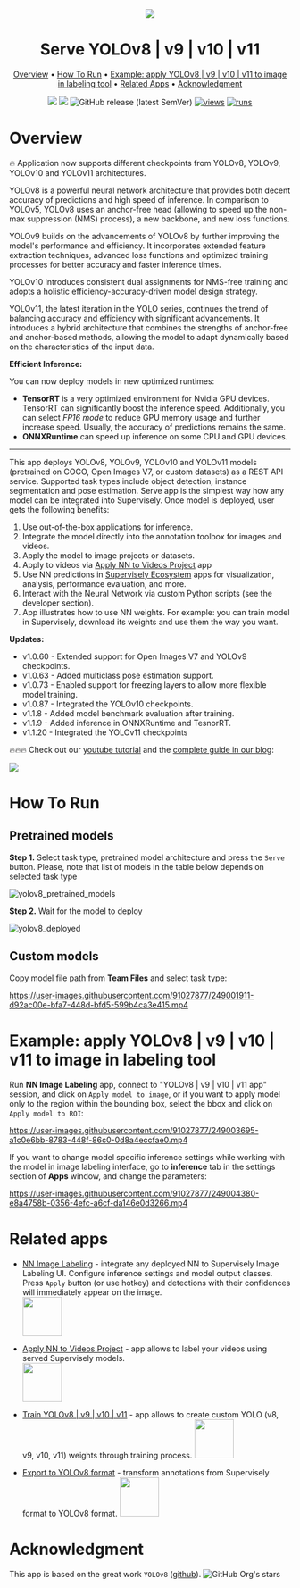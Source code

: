 
<div align="center" markdown>
<img src="https://github.com/user-attachments/assets/8d234078-7d17-4c55-8c53-5534297e1e8c"/>  

# Serve YOLOv8 | v9 | v10 | v11

<p align="center">
  <a href="#Overview">Overview</a> •
  <a href="#How-To-Run">How To Run</a> •
  <a href="#example-apply-yolov8--v9--v10--v11-to-image-in-labeling-tool">Example: apply YOLOv8 | v9 | v10 | v11 to image in labeling tool</a> •
  <a href="#Related-apps">Related Apps</a> •
  <a href="#Acknowledgment">Acknowledgment</a>
</p>

[![](https://img.shields.io/badge/supervisely-ecosystem-brightgreen)](../../../../supervisely-ecosystem/yolov8/serve)
[![](https://img.shields.io/badge/slack-chat-green.svg?logo=slack)](https://supervisely.com/slack)
![GitHub release (latest SemVer)](https://img.shields.io/github/v/release/supervisely-ecosystem/yolov8)
[![views](https://app.supervisely.com/img/badges/views/supervisely-ecosystem/yolov8/serve.png)](https://supervisely.com)
[![runs](https://app.supervisely.com/img/badges/runs/supervisely-ecosystem/yolov8/serve.png)](https://supervisely.com)

</div>

# Overview

🔥 Application now supports different checkpoints from YOLOv8, YOLOv9, YOLOv10 and YOLOv11 architectures.

YOLOv8 is a powerful neural network architecture that provides both decent accuracy of predictions and high speed of inference. In comparison to YOLOv5, YOLOv8 uses an anchor-free head (allowing to speed up the non-max suppression (NMS) process), a new backbone, and new loss functions.

YOLOv9 builds on the advancements of YOLOv8 by further improving the model's performance and efficiency. It incorporates extended feature extraction techniques, advanced loss functions and optimized training processes for better accuracy and faster inference times.

YOLOv10 introduces consistent dual assignments for NMS-free training and adopts a holistic efficiency-accuracy-driven model design strategy.

YOLOv11, the latest iteration in the YOLO series, continues the trend of balancing accuracy and efficiency with significant advancements. It introduces a hybrid architecture that combines the strengths of anchor-free and anchor-based methods, allowing the model to adapt dynamically based on the characteristics of the input data.

**Efficient Inference:**

You can now deploy models in new optimized runtimes:
- **TensorRT** is a very optimized environment for Nvidia GPU devices. TensorRT can significantly boost the inference speed. Additionally, you can select *FP16 mode* to reduce GPU memory usage and further increase speed. Usually, the accuracy of predictions remains the same.
- **ONNXRuntime** can speed up inference on some CPU and GPU devices.

----

This app deploys YOLOv8, YOLOv9, YOLOv10 and YOLOv11 models (pretrained on COCO, Open Images V7, or custom datasets) as a REST API service. Supported task types include object detection, instance segmentation and pose estimation. Serve app is the simplest way how any model can be integrated into Supervisely. Once model is deployed, user gets the following benefits:

1. Use out-of-the-box applications for inference.
2. Integrate the model directly into the annotation toolbox for images and videos.
3. Apply the model to image projects or datasets.
4. Apply to videos via [Apply NN to Videos Project](../../../../supervisely-ecosystem/apply-nn-to-videos-project) app
5. Use NN predictions in [Supervisely Ecosystem](https://ecosystem.supervisely.com/) apps for visualization, analysis, performance evaluation, and more.
6. Interact with the Neural Network via custom Python scripts (see the developer section).
7. App illustrates how to use NN weights. For example: you can train model in Supervisely, download its weights and use them the way you want.

**Updates:**

- v1.0.60 - Extended support for Open Images V7 and YOLOv9 checkpoints.
- v1.0.63 - Added multiclass pose estimation support.
- v1.0.73 - Enabled support for freezing layers to allow more flexible model training.
- v1.0.87 - Integrated the YOLOv10 checkpoints.
- v1.1.8  - Added model benchmark evaluation after training.
- v1.1.9  - Added inference in ONNXRuntime and TesnorRT.
- v1.1.20 - Integrated the YOLOv11 checkpoints

🔥🔥🔥 Check out our [youtube tutorial](https://youtu.be/Rsr8xWJ6s9I) and the [complete guide in our blog](https://supervisely.com/blog/train-yolov8-on-custom-data-no-code/):   

<a href="https://youtu.be/Rsr8xWJ6s9I" target="_blank"><img src="https://github.com/supervisely-ecosystem/yolov8/assets/12828725/beb89aaf-94cb-4044-84f1-33f2f17bbe7e"/></a>

# How To Run

## Pretrained models

**Step 1.** Select task type, pretrained model architecture and press the `Serve` button. Please, note that list of models in the table below depends on selected task type

![yolov8_pretrained_models](https://user-images.githubusercontent.com/91027877/249001243-2a15502d-8fb6-4059-afac-808ad938dd61.png)

**Step 2.** Wait for the model to deploy

![yolov8_deployed](https://user-images.githubusercontent.com/91027877/249001614-da175901-2667-4d4c-a8dd-5b0d94c4919b.png)

## Custom models

Copy model file path from **Team Files** and select task type:

https://user-images.githubusercontent.com/91027877/249001911-d92ac00e-bfa7-448d-bfd5-599b4ca3e415.mp4

# Example: apply YOLOv8 | v9 | v10 | v11 to image in labeling tool

Run **NN Image Labeling** app, connect to "YOLOv8 | v9 | v10 | v11 app" session, and click on `Apply model to image`, or if you want to apply model only to the region within the bounding box, select the bbox and click on `Apply model to ROI`:

https://user-images.githubusercontent.com/91027877/249003695-a1c0e6bb-8783-448f-86c0-0d8a4eccfae0.mp4

If you want to change model specific inference settings while working with the model in image labeling interface, go to **inference** tab in the settings section of **Apps** window, and change the parameters:

https://user-images.githubusercontent.com/91027877/249004380-e8a4758b-0356-4efc-a6cf-da146e0d3266.mp4

# Related apps

- [NN Image Labeling](../../../../supervisely-ecosystem/supervisely-ecosystem%252Fnn-image-labeling%252Fannotation-tool) - integrate any deployed NN to Supervisely Image Labeling UI. Configure inference settings and model output classes. Press `Apply` button (or use hotkey) and detections with their confidences will immediately appear on the image.   
    <img data-key="sly-module-link" data-module-slug="supervisely-ecosystem/nn-image-labeling/annotation-tool" src="https://i.imgur.com/hYEucNt.png" height="70px" margin-bottom="20px"/>

- [Apply NN to Videos Project](../../../../supervisely-ecosystem/apply-nn-to-videos-project) - app allows to label your videos using served Supervisely models.  
  <img data-key="sly-module-link" data-module-slug="supervisely-ecosystem/apply-nn-to-videos-project" src="https://imgur.com/LDo8K1A.png" height="70px" margin-bottom="20px" />

- [Train YOLOv8 | v9 | v10 | v11](../../../../supervisely-ecosystem/yolov8/train) - app allows to create custom YOLO (v8, v9, v10, v11) weights through training process.
    <img data-key="sly-module-link" data-module-slug="supervisely-ecosystem/yolov8/train" src="https://github.com/supervisely-ecosystem/yolov8/assets/115161827/82348f9a-38fc-4736-885c-d6786e37a218" height="70px" margin-bottom="20px"/>

- [Export to YOLOv8 format](../../../../supervisely-ecosystem/export-to-yolov8) - transform annotations from Supervisely format to YOLOv8 format.
    <img data-key="sly-module-link" data-module-slug="supervisely-ecosystem/export-to-yolov8" src="https://github.com/supervisely-ecosystem/yolov8/assets/115161827/01d6658f-11c3-40a3-8ff5-100a27fa1480" height="70px" margin-bottom="20px"/>
    
# Acknowledgment

This app is based on the great work `YOLOv8` ([github](https://github.com/ultralytics/ultralytics)). ![GitHub Org's stars](https://img.shields.io/github/stars/ultralytics/ultralytics?style=social)




